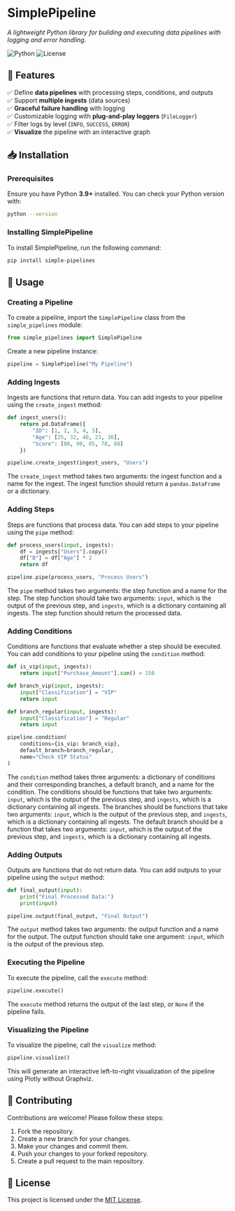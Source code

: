 # SimplePipeline

*A lightweight Python library for building and executing data pipelines with logging and error handling.*

![Python](https://img.shields.io/badge/python-3.7+-blue)
![License](https://img.shields.io/badge/license-MIT-green)

## 📖 Features

✅ Define **data pipelines** with processing steps, conditions, and outputs  
✅ Support **multiple ingests** (data sources)  
✅ **Graceful failure handling** with logging  
✅ Customizable logging with **plug-and-play loggers** (`FileLogger`)  
✅ Filter logs by level (`INFO`, `SUCCESS`, `ERROR`)  
✅ **Visualize** the pipeline with an interactive graph  

## 📥 Installation

### **Prerequisites**

Ensure you have Python **3.9+** installed. You can check your Python version with:

```sh
python --version
```

### **Installing SimplePipeline**

To install SimplePipeline, run the following command:

```sh
pip install simple-pipelines
```

## 📝 Usage

### **Creating a Pipeline**

To create a pipeline, import the `SimplePipeline` class from the `simple_pipelines` module:

```python
from simple_pipelines import SimplePipeline
```

Create a new pipeline instance:

```python
pipeline = SimplePipeline("My Pipeline")
```

### **Adding Ingests**

Ingests are functions that return data. You can add ingests to your pipeline using the `create_ingest` method:

```python
def ingest_users():
    return pd.DataFrame({
        "ID": [1, 2, 3, 4, 5],
        "Age": [25, 32, 40, 23, 36],
        "Score": [80, 90, 85, 78, 88]
    })

pipeline.create_ingest(ingest_users, "Users")
```

The `create_ingest` method takes two arguments: the ingest function and a name for the ingest. The ingest function should return a `pandas.DataFrame` or a dictionary.

### **Adding Steps**

Steps are functions that process data. You can add steps to your pipeline using the `pipe` method:

```python
def process_users(input, ingests):
    df = ingests["Users"].copy()
    df["B"] = df["Age"] * 2
    return df

pipeline.pipe(process_users, "Process Users")
```

The `pipe` method takes two arguments: the step function and a name for the step. The step function should take two arguments: `input`, which is the output of the previous step, and `ingests`, which is a dictionary containing all ingests. The step function should return the processed data.

### **Adding Conditions**

Conditions are functions that evaluate whether a step should be executed. You can add conditions to your pipeline using the `condition` method:

```python
def is_vip(input, ingests):
    return input["Purchase_Amount"].sum() > 150

def branch_vip(input, ingests):
    input["Classification"] = "VIP"
    return input

def branch_regular(input, ingests):
    input["Classification"] = "Regular"
    return input

pipeline.condition(
    conditions={is_vip: branch_vip},
    default_branch=branch_regular,
    name="Check VIP Status"
)
```

The `condition` method takes three arguments: a dictionary of conditions and their corresponding branches, a default branch, and a name for the condition. The conditions should be functions that take two arguments: `input`, which is the output of the previous step, and `ingests`, which is a dictionary containing all ingests. The branches should be functions that take two arguments: `input`, which is the output of the previous step, and `ingests`, which is a dictionary containing all ingests. The default branch should be a function that takes two arguments: `input`, which is the output of the previous step, and `ingests`, which is a dictionary containing all ingests.

### **Adding Outputs**

Outputs are functions that do not return data. You can add outputs to your pipeline using the `output` method:

```python
def final_output(input):
    print("Final Processed Data:")
    print(input)

pipeline.output(final_output, "Final Output")
```

The `output` method takes two arguments: the output function and a name for the output. The output function should take one argument: `input`, which is the output of the previous step.

### **Executing the Pipeline**

To execute the pipeline, call the `execute` method:

```python
pipeline.execute()
```

The `execute` method returns the output of the last step, or `None` if the pipeline fails.

### **Visualizing the Pipeline**

To visualize the pipeline, call the `visualize` method:

```python
pipeline.visualize()
```

This will generate an interactive left-to-right visualization of the pipeline using Plotly without Graphviz.

## 📝 Contributing

Contributions are welcome! Please follow these steps:

1. Fork the repository.
2. Create a new branch for your changes.
3. Make your changes and commit them.
4. Push your changes to your forked repository.
5. Create a pull request to the main repository.

## 📝 License

This project is licensed under the [MIT License](https://choosealicense.com/licenses/mit/).
